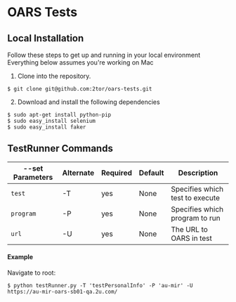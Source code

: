 # OARS Tests

## Local Installation
Follow these steps to get up and running in your local environment
Everything below assumes you're working on Mac

1. Clone into the repository.
```
$ git clone git@github.com:2tor/oars-tests.git
```

2. Download and install the following dependencies
```
$ sudo apt-get install python-pip
$ sudo easy_install selenium
$ sudo easy_install faker
```

## TestRunner Commands

| --set Parameters   | Alternate  | Required  | Default   | Description                      |
| -----------------  | ---------  | --------- | --------- | -------------------------------- |
| `test`             | -T         | yes       | None      | Specifies which test to execute  |
| `program`          | -P         | yes       | None      | Specifies which program to run   |
| `url`              | -U         | yes       | None      | The URL to OARS in test          | 

#### Example
Navigate to root:

    $ python testRunner.py -T 'testPersonalInfo' -P 'au-mir' -U https://au-mir-oars-sb01-qa.2u.com/

